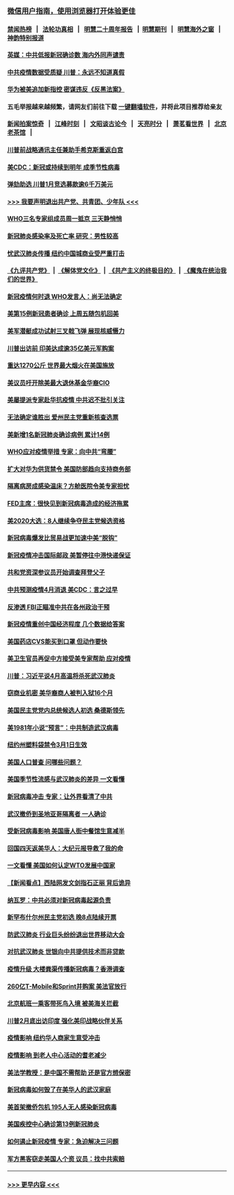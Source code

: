### [微信用户指南，使用浏览器打开体验更佳](https://github.com/gfw-breaker/banned-news1/blob/master/indexes/wechat-guide.md?t=0)
#### [禁闻热榜](热点新闻.md?t=0)  &nbsp;&nbsp;|&nbsp;&nbsp; [法轮功真相](https://github.com/gfw-breaker/truth/blob/master/README.md?t=0) &nbsp;&nbsp;|&nbsp;&nbsp; [明慧二十周年报告](https://github.com/gfw-breaker/mh-reports/blob/master/README.md?t=0) &nbsp;&nbsp;|&nbsp;&nbsp;[明慧期刊](https://github.com/gfw-breaker/mh-qikan) &nbsp;&nbsp;|&nbsp;&nbsp; [明慧海外之窗](https://github.com/gfw-breaker/mh-news/blob/master/README.md?t=0) &nbsp;&nbsp;|&nbsp;&nbsp; [神韵特别报道](https://github.com/gfw-breaker/mh-news/blob/master/shenyun.md?t=0)
#### [英媒：中共低报新冠确诊数 海内外同声谴责](../pages/nsc412/n11867421.md?t=02140902) 
#### [中共疫情数据受质疑 川普：永远不知道真假](../pages/nsc412/n11867195.md?t=02140902) 
#### [华为被美追加新指控 密谋违反《反黑法案》](../pages/nsc412/n11867191.md?t=02140902) 
#### 五毛举报越来越频繁，请网友们前往下载 [一键翻墙软件](https://github.com/gfw-breaker/ssr-accounts)，并将此项目推荐给亲友
#### [新闻拍案惊奇](https://github.com/gfw-breaker/banned-news1/blob/master/pages/link4.md) &nbsp;&nbsp;|&nbsp;&nbsp; [江峰时刻](https://github.com/gfw-breaker/banned-news1/blob/master/pages/link4.md) &nbsp;&nbsp;|&nbsp;&nbsp; [文昭谈古论今](https://github.com/gfw-breaker/banned-news1/blob/master/pages/link4.md) &nbsp;&nbsp;|&nbsp;&nbsp; [天亮时分](https://github.com/gfw-breaker/banned-news1/blob/master/pages/link4.md) &nbsp;&nbsp;|&nbsp;&nbsp; [萧茗看世界](https://github.com/gfw-breaker/banned-news1/blob/master/pages/link4.md) &nbsp;&nbsp;|&nbsp;&nbsp; [北京老茶馆](https://github.com/gfw-breaker/banned-news1/blob/master/pages/link4.md) &nbsp;&nbsp;|&nbsp;&nbsp; 
#### [川普前战略通讯主任兼助手希克斯重返白宫](../pages/nsc412/n11867104.md?t=02140902) 
#### [美CDC：新冠或持续到明年 成季节性病毒](../pages/nsc412/n11867279.md?t=02140902) 
#### [弹劾助选 川普1月竞选募款逾6千万美元](../pages/nsc412/n11866950.md?t=02140902) 
#### [>>> 我要声明退出共产党、共青团、少年队 <<<](https://github.com/begood0513/goodnews/blob/master/quit/letter.md) 
#### [WHO三名专家组成员周一抵京 三天静悄悄](../pages/nsc412/n11866947.md?t=02140902) 
#### [新冠肺炎感染率及死亡率 研究：男性较高](../pages/nsc412/n11866956.md?t=02140902) 
#### [忧武汉肺炎传播 纽约中国城商业受严重打击](../pages/nsc412/n11866902.md?t=02140902) 
#### [《九评共产党》](https://github.com/begood0513/9ping.md/blob/master/README.md) &nbsp;|&nbsp; [《解体党文化》](../../../../jtdwh.md/blob/master/README.md)  &nbsp;|&nbsp; [《共产主义的终极目的》](../../../../gczydzjmd.md/blob/master/README.md) &nbsp;|&nbsp; [《魔鬼在统治我们的世界》](../../../../mgztzwmdsj.md/blob/master/README.md) 
#### [新冠疫情何时退 WHO发言人：尚无法确定](../pages/nsc412/n11866864.md?t=02140902) 
#### [美第15例新冠患者确诊 上周五随包机回美](../pages/nsc412/n11866852.md?t=02140902) 
#### [美军潜艇成功试射三叉戟飞弹 展现核威慑力](../pages/nsc412/n11866046.md?t=02140902) 
#### [川普出访前 印美达成逾35亿美元军购案](../pages/nsc412/n11865444.md?t=02140902) 
#### [重达1270公斤 世界最大烟火在美国施放](../pages/nsc412/n11865198.md?t=02140902) 
#### [美议员吁开除美最大退休基金华裔CIO](../pages/nsc412/n11865230.md?t=02140902) 
#### [美屡提派专家赴华抗疫情 中共迟不批引关注](../pages/nsc412/n11864719.md?t=02140902) 
#### [无法确定谁胜出 爱州民主党重新核查选票](../pages/nsc412/n11864830.md?t=02140902) 
#### [美新增1名新冠肺炎确诊病例 累计14例](../pages/nsc412/n11864893.md?t=02140902) 
#### [WHO应对疫情举措 专家：向中共“弯腰”](../pages/nsc412/n11864727.md?t=02140902) 
#### [扩大对华为供货禁令 美国防部趋向支持商务部](../pages/nsc412/n11864773.md?t=02140902) 
#### [隔离病房成感染温床？方舱医院令美专家担忧](../pages/nsc412/n11864575.md?t=02140902) 
#### [FED主席：很快见到新冠病毒造成的经济拖累](../pages/nsc412/n11864507.md?t=02140902) 
#### [美2020大选：8人继续争夺民主党候选资格](../pages/nsc412/n11864327.md?t=02140902) 
#### [新冠病毒爆发比贸易战更加速中美“脱钩”](../pages/nsc412/n11864470.md?t=02140902) 
#### [新冠疫情冲击国际邮政 美暂停往中港快递保证](../pages/nsc412/n11864207.md?t=02140902) 
#### [共和党资深参议员开始调查拜登父子](../pages/nsc412/n11863984.md?t=02140902) 
#### [中共预测疫情4月消退 美CDC：言之过早](../pages/nsc412/n11864310.md?t=02140902) 
#### [反渗透 FBI正瞄准中共在各州政治干预](../pages/nsc412/n11864300.md?t=02140902) 
#### [新冠疫情重创中国经济程度 几个数据给答案](../pages/nsc412/n11864203.md?t=02140902) 
#### [美国药店CVS能买到口罩 但动作要快](../pages/nsc412/n11862438.md?t=02140902) 
#### [美卫生官员再促中方接受美专家帮助 应对疫情](../pages/nsc412/n11864043.md?t=02140902) 
#### [川普：习近平说4月高温将杀死武汉肺炎](../pages/nsc412/n11860814.md?t=02140902) 
#### [窃商业机密 美华裔商人被判入狱16个月](../pages/nsc412/n11863911.md?t=02140902) 
#### [美国民主党党内总统候选人初选 桑德斯领先](../pages/nsc412/n11863475.md?t=02140902) 
#### [美1981年小说“预言”：中共制造武汉病毒](../pages/nsc412/n11863306.md?t=02140902) 
#### [纽约州塑料袋禁令3月1日生效](../pages/nsc412/n11862832.md?t=02140902) 
#### [美国人口普查  问哪些问题？](../pages/nsc412/n11862808.md?t=02140902) 
#### [美国季节性流感与武汉肺炎的差异 一文看懂](../pages/nsc412/n11862428.md?t=02140902) 
#### [新冠病毒冲击 专家：让外界看清了中共](../pages/nsc412/n11862280.md?t=02140902) 
#### [武汉撤侨到圣地亚哥隔离者 一人确诊](../pages/nsc412/n11862460.md?t=02140902) 
#### [受新冠病毒影响 美国唐人街中餐馆生意减半](../pages/nsc412/n11861940.md?t=02140902) 
#### [回国四天返美华人：大纪元报导救了我的命](../pages/nsc412/n11862181.md?t=02140902) 
#### [一文看懂 美国如何认定WTO发展中国家](../pages/nsc412/n11862051.md?t=02140902) 
#### [【新闻看点】西陆网发文剑指石正丽 背后诡异](../pages/nsc412/n11861792.md?t=02140902) 
#### [纳瓦罗：中共必须对新冠病毒起源负责](../pages/nsc412/n11861810.md?t=02140902) 
#### [新罕布什尔州民主党初选 晚8点陆续开票](../pages/nsc412/n11861872.md?t=02140902) 
#### [防武汉肺炎 行业巨头纷纷退出世界移动大会](../pages/nsc412/n11861795.md?t=02140902) 
#### [对抗武汉肺炎 世银向中共提供技术而非贷款](../pages/nsc412/n11861652.md?t=02140902) 
#### [疫情升级 大楼粪渠传播新冠病毒？香港调查](../pages/nsc412/n11861556.md?t=02140902) 
#### [260亿T-Mobile和Sprint并购案 美法官放行](../pages/nsc412/n11861511.md?t=02140902) 
#### [北京航班一乘客带死鸟入境 被美海关拦截](../pages/nsc412/n11861317.md?t=02140902) 
#### [川普2月底出访印度 强化美印战略伙伴关系](../pages/nsc412/n11860557.md?t=02140902) 
#### [疫情影响  纽约华人商家生意受冲击](../pages/nsc412/n11860284.md?t=02140902) 
#### [疫情影响  到老人中心活动的耆老减少](../pages/nsc412/n11860199.md?t=02140902) 
#### [美法学教授：是中国不需帮助 还是官方想保密](../pages/nsc412/n11859492.md?t=02140902) 
#### [新冠病毒如何毁了在美华人的武汉家庭](../pages/nsc412/n11859524.md?t=02140902) 
#### [美首架撤侨包机 195人无人感染新冠病毒](../pages/nsc412/n11859908.md?t=02140902) 
#### [美国疾控中心确诊第13例新冠肺炎](../pages/nsc412/n11859966.md?t=02140902) 
#### [如何遏止新冠疫情 专家：急迫解决三问题](../pages/nsc412/n11859685.md?t=02140902) 
#### [军方黑客窃走美国人个资 议员：找中共索赔](../pages/nsc412/n11859371.md?t=02140902) 

----
#### [ >>> 更早内容 <<< ](../indexes/nsc412-earlier.md)
